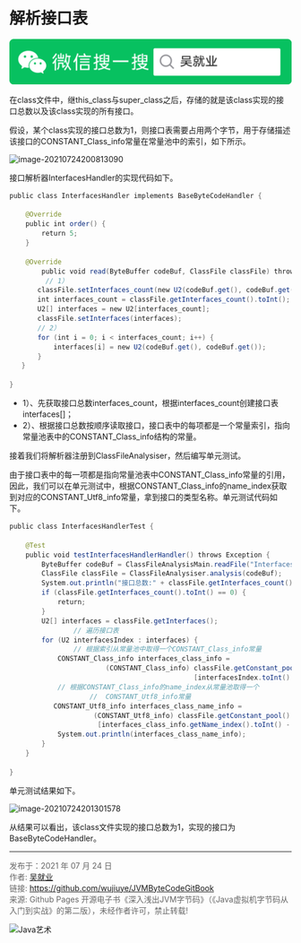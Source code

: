 # 解析接口表

![Java艺术](../qrcode/javaskill_qrcode_01.png)

在class文件中，继this_class与super_class之后，存储的就是该class实现的接口总数以及该class实现的所有接口。

假设，某个class实现的接口总数为1，则接口表需要占用两个字节，用于存储描述该接口的CONSTANT_Class_info常量在常量池中的索引，如下所示。

![image-20210724200813090](images/chapter02_07_01.png)

接口解析器InterfacesHandler的实现代码如下。

```java
public class InterfacesHandler implements BaseByteCodeHandler {  
  
    @Override  
    public int order() {  
        return 5;  
    }  
  
    @Override  
		public void read(ByteBuffer codeBuf, ClassFile classFile) throws Exception {  
  		 // 1）
       classFile.setInterfaces_count(new U2(codeBuf.get(), codeBuf.get()));
       int interfaces_count = classFile.getInterfaces_count().toInt();  
       U2[] interfaces = new U2[interfaces_count];  
       classFile.setInterfaces(interfaces);  
       // 2）
       for (int i = 0; i < interfaces_count; i++) {  
           interfaces[i] = new U2(codeBuf.get(), codeBuf.get());  
       }  
   }  
  
} 
```

* 1）、先获取接口总数interfaces_count，根据interfaces_count创建接口表interfaces[]；
* 2）、根据接口总数按顺序读取接口，接口表中的每项都是一个常量索引，指向常量池表中的CONSTANT_Class_info结构的常量。

接着我们将解析器注册到ClassFileAnalysiser，然后编写单元测试。

由于接口表中的每一项都是指向常量池表中CONSTANT_Class_info常量的引用，因此，我们可以在单元测试中，根据CONSTANT_Class_info的name_index获取到对应的CONSTANT_Utf8_info常量，拿到接口的类型名称。单元测试代码如下。

```java
public class InterfacesHandlerTest {  
  
    @Test  
    public void testInterfacesHandlerHandler() throws Exception {  
        ByteBuffer codeBuf = ClassFileAnalysisMain.readFile("InterfacesHandler.class");  
        ClassFile classFile = ClassFileAnalysiser.analysis(codeBuf);  
        System.out.println("接口总数:" + classFile.getInterfaces_count().toInt());  
        if (classFile.getInterfaces_count().toInt() == 0) {  
            return;  
        }  
        U2[] interfaces = classFile.getInterfaces();  
				// 遍历接口表
        for (U2 interfacesIndex : interfaces) {  
     	 		// 根据索引从常量池中取得一个CONSTANT_Class_info常量
            CONSTANT_Class_info interfaces_class_info = 
                        (CONSTANT_Class_info) classFile.getConstant_pool()
                                              [interfacesIndex.toInt() - 1]; 
       		// 根据CONSTANT_Class_info的name_index从常量池取得一个
					//  CONSTANT_Utf8_info常量   
           CONSTANT_Utf8_info interfaces_class_name_info = 
                     (CONSTANT_Utf8_info) classFile.getConstant_pool()
                      [interfaces_class_info.getName_index().toInt() - 1];   
            System.out.println(interfaces_class_name_info);  
        }  
    }  
  
}  
```

单元测试结果如下。

![image-20210724201301578](images/chapter02_07_02.png)

从结果可以看出，该class文件实现的接口总数为1，实现的接口为BaseByteCodeHandler。

---

<font color= #666666>发布于：2021 年 07 月 24 日</font><br><font color= #666666>作者: [吴就业](https://www.wujiuye.com/)</font><br><font color= #666666>链接: https://github.com/wujiuye/JVMByteCodeGitBook</font><br><font color= #666666>来源: Github Pages 开源电子书《深入浅出JVM字节码》（《Java虚拟机字节码从入门到实战》的第二版），未经作者许可，禁止转载!</font><br>

![Java艺术](../qrcode/javaskill_qrcode_02.png)

